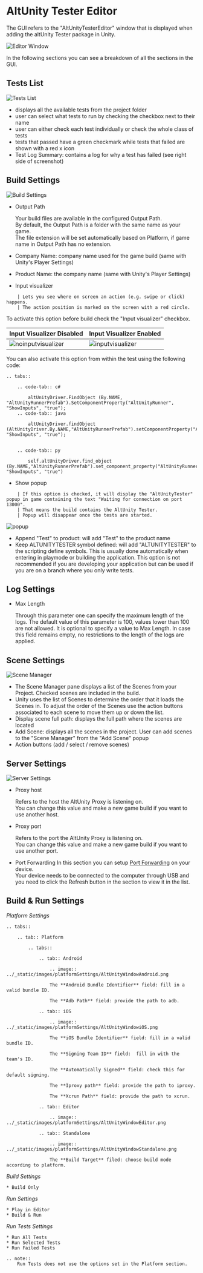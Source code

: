 # AltUnity Tester Editor

The GUI refers to the "AltUnityTesterEditor" window that is displayed when adding the altUnity Tester package in Unity.

![Editor Window](../_static/images/altUnityTesterWindow/EditorWindow.png)

In the following sections you can see a breakdown of all the sections in the GUI.

## Tests List

![Tests List](../_static/images/altUnityTesterWindow/TestsList.png)

-   displays all the available tests from the project folder
-   user can select what tests to run by checking the checkbox next to their name
-   user can either check each test individually or check the whole class of tests
-   tests that passed have a green checkmark while tests that failed are shown with a red x icon
-   Test Log Summary: contains a log for why a test has failed (see right side of screenshot)

## Build Settings

![Build Settings](../_static/images/altUnityTesterWindow/BuildSettings.png)

-   Output Path

    Your build files are available in the configured Output Path.  
     By default, the Output Path is a folder with the same name as your game.  
     The file extension will be set automatically based on Platform, if game name in Output Path has no extension.

-   Company Name: company name used for the game build (same with Unity's Player Settings)
-   Product Name: the company name (same with Unity's Player Settings)
-   Input visualizer

```eval_rst
    | Lets you see where on screen an action (e.g. swipe or click) happens.
    | The action position is marked on the screen with a red circle.
```

To activate this option before build check the "Input visualizer" checkbox.

| Input Visualizer Disabled                          | Input Visualizer Enabled                       |
| -------------------------------------------------- | ---------------------------------------------- |
| ![noinputvisualizer](../_static/images/noinpv.gif) | ![inputvisualizer](../_static/images/inpv.gif) |

You can also activate this option from within the test using the following code:

```eval_rst
.. tabs::

    .. code-tab:: c#

        altUnityDriver.FindObject (By.NAME, "AltUnityRunnerPrefab").SetComponentProperty("AltUnityRunner", "ShowInputs", "true");
    .. code-tab:: java

        altUnityDriver.findObject (AltUnityDriver.By.NAME,"AltUnityRunnerPrefab").setComponentProperty("AltUnityRunner", "ShowInputs", "true");


    .. code-tab:: py

        self.altUnityDriver.find_object (By.NAME,"AltUnityRunnerPrefab").set_component_property("AltUnityRunner", "ShowInputs", "true")
```

-   Show popup

```eval_rst
    | If this option is checked, it will display the "AltUnityTester" popup in game containing the text "Waiting for connection on port 13000".
    | That means the build contains the AltUnity Tester.
    | Popup will disappear once the tests are started.
```

![popup](../_static/images/AltUnityTesterPopup.png)

-   Append "Test" to product: will add "Test" to the product name
-   Keep ALTUNITYTESTER symbol defined: will add "ALTUNITYTESTER" to the scripting define symbols. This is usually done automatically when entering in playmode or building the application. This option is not recommended if you are developing your application but can be used if you are on a branch where you only write tests.

## Log Settings

-   Max Length

    Through this parameter one can specify the maximum length of the logs. The default value of this
    parameter is 100, values lower than 100 are not allowed.
    It is optional to specify a value to Max Length. In case this field remains empty, no restrictions
    to the length of the logs are applied.

## Scene Settings

![Scene Manager](../_static/images/altUnityTesterWindow/SceneManager.png)

-   The Scene Manager pane displays a list of the Scenes from your Project. Checked scenes are included in the build.
-   Unity uses the list of Scenes to determine the order that it loads the Scenes in. To adjust the order of the Scenes use the action buttons associated to each scene to move them up or down the list.
-   Display scene full path: displays the full path where the scenes are located
-   Add Scene: displays all the scenes in the project. User can add scenes to the "Scene Manager" from the "Add Scene" popup
-   Action buttons (add / select / remove scenes)

## Server Settings

![Server Settings](../_static/images/altUnityTesterWindow/ServerSettings.png)

-   Proxy host

    Refers to the host the AltUnity Proxy is listening on.  
     You can change this value and make a new game build if you want to use another host.

-   Proxy port

    Refers to the port the AltUnity Proxy is listening on.  
     You can change this value and make a new game build if you want to use another port.

-   Port Forwarding
    In this section you can setup [Port Forwarding](advanced-usage.html#what-is-port-forwarding-and-when-to-use-it) on your device.  
     Your device needs to be connected to the computer through USB and you need to click the Refresh button in the section to view it in the list.

## Build & Run Settings

_Platform Settings_

```eval_rst
.. tabs::

    .. tab:: Platform

        .. tabs::

            .. tab:: Android

                .. image:: ../_static/images/platformSettings/AltUnityWindowAndroid.png

                The **Android Bundle Identifier** field: fill in a valid bundle ID.

                The **Adb Path** field: provide the path to adb.

            .. tab:: iOS

                .. image:: ../_static/images/platformSettings/AltUnityWindowiOS.png

                The **iOS Bundle Identifier** field: fill in a valid bundle ID.

                The **Signing Team ID** field:  fill in with the team's ID.

                The **Automatically Signed** field: check this for default signing.

                The **Iproxy path** field: provide the path to iproxy.

                The **Xcrun Path** field: provide the path to xcrun.

            .. tab:: Editor

                .. image:: ../_static/images/platformSettings/AltUnityWindowEditor.png

            .. tab:: Standalone

                .. image:: ../_static/images/platformSettings/AltUnityWindowStandalone.png

                The **Build Target** filed: choose build mode according to platform.

```

_Build Settings_

    * Build Only

_Run Settings_

    * Play in Editor
    * Build & Run

_Run Tests Settings_

    * Run All Tests
    * Run Selected Tests
    * Run Failed Tests

```eval_rst
.. note::
    Run Tests does not use the options set in the Platform section.
```
